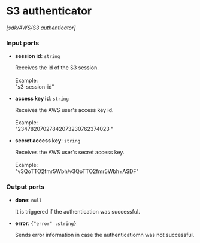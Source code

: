 # S3 authenticator

_[sdk/AWS/S3 authenticator]_

### Input ports

* __session id__: ` string `


    Receives the id of the S3 session.<br>
    <br>
    Example: <br>
    "s3-session-id"<br>


* __access key id__: ` string `


    Receives the AWS user's access key id.<br>
    <br>
    Example:<br>
    "23478207027842073230762374023 "<br>


* __secret access key__: ` string `


    Receives the AWS user's secret access key.<br>
    <br>
    Example:<br>
    "v3QoTTO2fmr5Wbh/v3QoTTO2fmr5Wbh+ASDF"<br>

### Output ports

* __done__: ` null `


    It is triggered if the authentication was successful.<br>


* __error__: ` {"error" :string} `


    Sends error information in case the authenticatiomn was not successful.<br>

